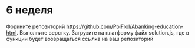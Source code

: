 # 6 неделя
Форкните репозиторий https://github.com/PolFrol/Abanking-education-html. Выполните верстку. Загрузите на 
платформу файл solution.js, где в функции будет возвращаться ссылка на ваш репозиторий